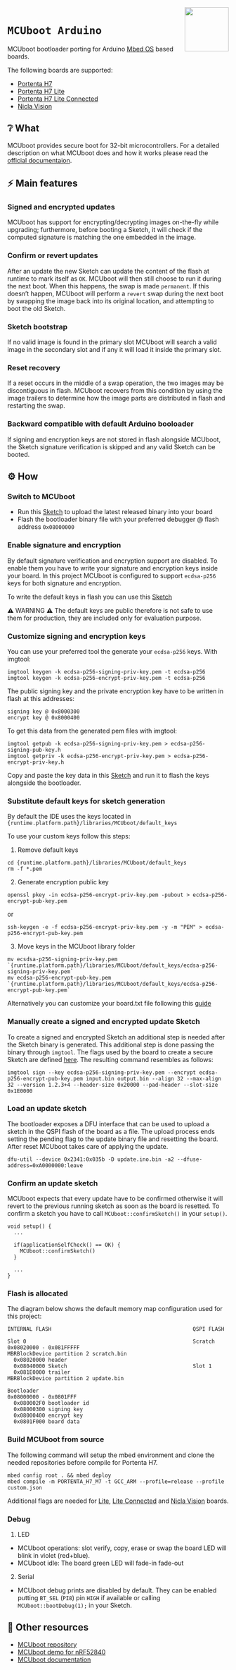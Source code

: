 <img src="https://content.arduino.cc/website/Arduino_logo_teal.svg" height="100" align="right" />

`MCUboot Arduino`
=================
MCUboot bootloader porting for Arduino [Mbed OS](https://os.mbed.com/docs/mbed-os/latest/introduction/index.html) based boards.

The following boards are supported:
 * [Portenta H7](https://store.arduino.cc/products/portenta-h7)
 * [Portenta H7 Lite](https://store.arduino.cc/products/portenta-h7-lite)
 * [Portenta H7 Lite Connected](https://store.arduino.cc/products/portenta-h7-lite)
 * [Nicla Vision](https://store.arduino.cc/products/nicla-vision)

## :grey_question: What
MCUboot provides secure boot for 32-bit microcontrollers. For a detailed description on what MCUboot does and how it works please read the [official documentaion](https://docs.mcuboot.com/).

## :zap: Main features
### Signed and encrypted updates
MCUboot has support for encrypting/decrypting images on-the-fly while upgrading; furthermore, before booting a Sketch, it will check if the computed signature is matching the one embedded in the image.
 
### Confirm or revert updates
After an update the new Sketch can update the content of the flash at runtime to mark itself as `OK`. MCUboot will then still choose to run it during the next boot. When this happens, the swap is made `permanent`. If this doesn’t happen, MCUboot will perform a `revert` swap during the next boot by swapping the image back into its original location, and attempting to boot the old Sketch.

### Sketch bootstrap
If no valid image is found in the primary slot MCUboot will search a valid image in the secondary slot and if any it will load it inside the primary slot.

### Reset recovery
If a reset occurs in the middle of a swap operation, the two images may be discontiguous in flash. MCUboot recovers from this condition by using the image trailers to determine how the image parts are distributed in flash and restarting the swap.

### Backward compatible with default Arduino booloader
If signing and encryption keys are not stored in flash alongside MCUboot, the Sketch signature verification is skipped and any valid Sketch can be booted.

## :gear: How
### Switch to MCUboot
* Run this [Sketch](https://github.com/arduino/ArduinoCore-mbed/blob/master/libraries/STM32H747_System/examples/STM32H747_manageBootloader/STM32H747_manageBootloader.ino) to upload the latest released binary into your board
* Flash the bootloader binary file with your preferred debugger @ flash address `0x08000000`

### Enable signature and encryption
By default signature verification and encryption support are disabled. To enable them you have to write your signature and encryption keys inside your board.
In this project MCUboot is configured to support `ecdsa-p256` keys for both signature and encryption.

To write the default keys in flash you can use this [Sketch](https://github.com/arduino/ArduinoCore-mbed/blob/master/libraries/STM32H747_System/examples/STM32H747_manageBootloader/STM32H747_manageBootloader.ino)

:warning: WARNING :warning: The default keys are public therefore is not safe to use them for production, they are included only for evaluation purpose.

### Customize signing and encryption keys
You can use your preferred tool the generate your `ecdsa-p256` keys. With imgtool:
```
imgtool keygen -k ecdsa-p256-signing-priv-key.pem -t ecdsa-p256
imgtool keygen -k ecdsa-p256-encrypt-priv-key.pem -t ecdsa-p256
```
The public signing key and the private encryption key have to be written in flash at this addresses:
```
signing key @ 0x8000300
encrypt key @ 0x8000400
```
To get this data from the generated pem files with imgtool:
```
imgtool getpub -k ecdsa-p256-signing-priv-key.pem > ecdsa-p256-signing-pub-key.h
imgtool getpriv -k ecdsa-p256-encrypt-priv-key.pem > ecdsa-p256-encrypt-priv-key.h
```
Copy and paste the key data in this [Sketch](https://github.com/arduino/ArduinoCore-mbed/blob/master/libraries/STM32H747_System/examples/STM32H747_manageBootloader/STM32H747_manageBootloader.ino) and run it to flash the keys alongside the bootloader.

### Substitute default keys for sketch generation
By default the IDE uses the keys located in `{runtime.platform.path}/libraries/MCUboot/default_keys` 

To use your custom keys follow this steps:
1. Remove default keys
```
cd {runtime.platform.path}/libraries/MCUboot/default_keys
rm -f *.pem
```
2. Generate encryption public key
```
openssl pkey -in ecdsa-p256-encrypt-priv-key.pem -pubout > ecdsa-p256-encrypt-pub-key.pem
```
or
```
ssh-keygen -e -f ecdsa-p256-encrypt-priv-key.pem -y -m "PEM" > ecdsa-p256-encrypt-pub-key.pem
```
3. Move keys in the MCUboot library folder
```
mv ecsdsa-p256-signing-priv-key.pem `{runtime.platform.path}/libraries/MCUboot/default_keys/ecdsa-p256-signing-priv-key.pem`
mv ecdsa-p256-encrypt-pub-key.pem `{runtime.platform.path}/libraries/MCUboot/default_keys/ecdsa-p256-encrypt-pub-key.pem`
```
Alternatively you can customize your board.txt file following this [guide](https://arduino.github.io/arduino-cli/0.31/guides/secure-boot/)

### Manually create a signed and encrypted update Sketch
To create a signed and encrypted Sketch an additional step is needed after the Sketch binary is generated. This additional step is done passing the binary through `imgtool`. The flags used by the board to create a secure Sketch are defined [here](https://github.com/arduino/ArduinoCore-mbed/blob/fa628e35011a92fb7e54fa6bfd9a69be33173bf8/boards.txt#L79-L86). The resulting command resembles as follows:
```
imgtool sign --key ecdsa-p256-signing-priv-key.pem --encrypt ecdsa-p256-encrypt-pub-key.pem input.bin output.bin --align 32 --max-align 32 --version 1.2.3+4 --header-size 0x20000 --pad-header --slot-size 0x1E0000
```

### Load an update sketch
The bootloader exposes a DFU interface that can be used to upload a sketch in the QSPI flash of the board as a file. The upload process ends setting the pending flag to the update binary file and resetting the board. After reset MCUboot takes care of applying the update.
```
dfu-util --device 0x2341:0x035b -D update.ino.bin -a2 --dfuse-address=0xA0000000:leave
```

### Confirm an update sketch
MCUboot expects that every update have to be confirmed otherwise it will revert to the previous running sketch as soon as the board is resetted. To confirm a sketch you have to call `MCUboot::confirmSketch()` in your `setup()`.
```
void setup() {
  ...
  
  if(applicationSelfCheck() == OK) {
    MCUboot::confirmSketch()
  }
  
  ...
}
```

### Flash is allocated
The diagram below shows the default memory map configuration used for this project:

```
INTERNAL FLASH                                             QSPI FLASH

Slot 0                                                     Scratch
0x08020000 - 0x081FFFFF                                    MBRBlockDevice partition 2 scratch.bin
  0x08020000 header
  0x08040000 Sketch                                        Slot 1
  0x081E0000 trailer                                       MBRBlockDevice partition 2 update.bin

Bootloader                
0x08000000 - 0x0801FFF    
  0x080002F0 bootloader id
  0x08000300 signing key  
  0x08000400 encrypt key  
  0x0801F000 board data
```

### Build MCUboot from source
The following command will setup the mbed environment and clone the needed repositories before compile for Portenta H7.

```
mbed config root . && mbed deploy
mbed compile -m PORTENTA_H7_M7 -t GCC_ARM --profile=release --profile custom.json
```
Additional flags are needed for [Lite](generate_rel.sh#L24), [Lite Connected](generate_rel.sh#L35) and [Nicla Vision](generate_rel.sh#L46) boards.

### Debug

1.  LED
 - MCUboot operations: slot verify, copy, erase or swap the board LED will blink in violet (red+blue).
 - MCUboot idle: The board green LED will fade-in fade-out

2. Serial
 - MCUboot debug prints are disabled by default. They can be enabled putting `BT_SEL` (`PI8`) pin `HIGH` if available or calling `MCUboot::bootDebug(1);` in your Sketch.

## :mag_right: Other resources

* [MCUboot repository](https://github.com/mcu-tools/mcuboot)
* [MCUboot demo for nRF52840](https://github.com/AGlass0fMilk/mbed-mcuboot-demo)
* [MCUboot documentation](https://docs.mcuboot.com/)
